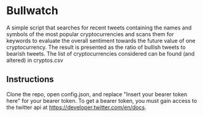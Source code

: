 # Bullwatch

A simple script that searches for recent tweets containing the names and symbols of the most popular cryptocurrencies and scans them for keywords to evaluate the overall sentiment towards the future value of one cryptocurrency. The result is presented as the ratio of bullish tweets to bearish tweets. The list of cryptocurrencies considered can be found (and altered) in cryptos.csv

## Instructions

Clone the repo, open config.json, and replace "Insert your bearer token here" for your bearer token. To get a bearer token, you must gain access to the twitter api at https://developer.twitter.com/en/docs.